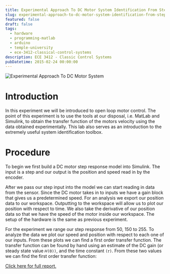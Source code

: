 ```yaml
---
title: Experimental Approach To DC Motor System Identification From Step Response
slug: experimental-approach-to-dc-motor-system-identification-from-step-response
featured: false
draft: false
tags:
  - hardware
  - programming-matlab
  - arduino
  - temple-university
  - ece-3412-classical-control-systems
description: ECE 3412 - Classic Control Systems
pubDatetime: 2015-02-24 00:00:00
---
```


![Experimental Approach To DC Motor System](@assets/images/3412_controls/dc_motor_identification_from_step_response.png)

# Introduction

In this experiment we will be introduced to open loop motor control. The point
of this experiment is to use the tools at our disposal, i.e. MatLab and
Simulink, to obtain the transfer function of the motors velocity using the data
obtained experimentally. This lab also serves as an introduction to the
extremely useful system identification toolbox.

# Procedure

To begin we first build a DC motor step response model into Simulink. The input
is a step and our output is the position and speed read in by the encoder.

After we pass our step input into the model we can start reading in data from
the sensor. Since the DC motor takes in to inputs we have a gain block that
gives us a predetermined speed. For an analysis we export our position data to
our workspace. Outputting to the workspace will allow us to plot our position
with respect to time. We also take the derivative of our position data so that
we have the speed of the motor inside our workspace. The setup of the hardware
is the same as previous experiment.

For the experiment we range our step response from 50, 150 to 255. To analyze
the data we plot our speed and position with respect to each one of our inputs.
From these plots we can find a first order transfer function. The transfer
function can be found by hand using an estimate of the DC gain (or steady state
value `𝐻(0))`, and the time constant `(𝜏)`. From these two values we can find
the first order transfer function:

[Click here for full report.](/assets/files/20150224_trejo_devin_lab04.pdf)

